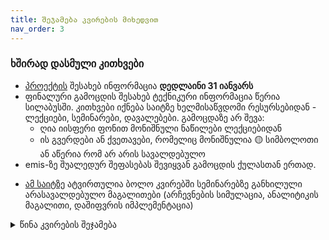 ```yaml
---
title: შეჯამება კვირების მიხედვით
nav_order: 3
---
```




### ხშირად დასმული კითხვები
- [პროექტის](/info/project) შესახებ ინფორმაცია **დედლაინი 31 იანვარს**
- ფინალური გამოცდის შესახებ ტექნიკური ინფორმაცია წერია სილაბუსში. კითხვები იქნება საიტზე ხელმისაწვდომი რესურსებიდან - ლექციები, სემინარები, დავალებები. გამოცდაზე არ შევა:
	- ღია იისფერი ფონით მონიშნული ნაწილები ლექციებიდან 
	- ის გვერდები ან ქვეთავები, რომელიც მონიშნულია 🟡 სიმბოლოთი ან აწერია რომ არ არის სავალდებულო
- emis-ზე შუალედურ შეფასებას შევიყვან გამოცდის ქულასთან ერთად.

+ [ამ საიტზე](https://freeuni-digital-technologies.github.io/application_examples/) ატვირთულია ბოლო კვირებში სემინარებზე განხილული არასავალდებულო მაგალითები (არჩევნების სიმულაცია, ანალიტიკის მაგალითი, დაშიფვრის იმპლემენტაცია)


<details markdown="1">

<summary>წინა კვირების შეჯამება</summary>

### 1. 27 სექტემბერი
- გაეცანი [საგნის შესახებ ინფორმაციას](/about)
- შემოუერთდი კურსს [კლასრუმზე](https://classroom.google.com/c/Mzk5NzYzODYyMjQz?cjc=be2trvz) (კოდი თუ მოგთხოვა, **be2trvz**). დარწმუნდი, რომ @freeuni.edu.ge ექაუნთით, სხვა შემთხვევაში გამოგზავნილი დავალებები არ შესწორდება. ცალკე მეილებს არ ვაგზავნი, კლასრუმიდან მოდის ნოთიფიკაციები ამიტომ თუ დააგვიანე კლასრუმზე შემოსვლა, არაფერი გამოგიტოვებია
- [სემინარი](/classwork/01_karel_intro)
- [დავალება](/homework/01_hw1_karel1)

### 2. 4 ოქტომბერი
- **შემდეგი ორი შეხვედრა იქნება დისტანციურად**
- [ლექცია](/lectures/02_introduction_to_programming) - შესავალი პროგრამირებაში. პროგრამირების სტრუქტურები, პრინციპები და ფიქრის პროცესი
- [სემინარი](/classwork/02_karel_structures) - პროგრამირების სტრუქტურები
- [დავალება](/homework/02_hw2_karel2)


### 3. 11 ოქტომბერი (დისტანციურად)
- [ლექცია](/lectures/03_computers) - კომპიუტერის მუშაობის პრინციპები და ნაწილები
- [სემინარი](/classwork/03_karel_exercises) - კარელის სავარჯიშოები: კედლის შევსება, ღობეებზე გადახტომა 
- [ბონუს პრეზენტაციის](/info/bonus) შესახებ ინფორმაცია (ამ კვირის თემების ვარიანტები მოცემულია ლექციაში)
- [დავალება](/homework/03_hw3_karel3)


### 4. 18 ოქტომბერი (დისტანციურად)
- [ლექცია](/lectures/04_bits_bytes) - ინფორმაციის ენკოდირება ბაიტებში
- [სემინარი](/classwork/04_karel_exercises) - კარელის სავარჯიშოები: მიმატება, სამყაროს შემოვლა
- წინა კვირის სემინარში დავამატე Random Hurdle-ის ამოხსნა
- დამატებით: [კარელის რთული სავარჯიშოები](/classwork/04b_karel_advanced_exercises). ამ სავარჯიშოების გარჩევა შეგიძლიათ დამოუკიდებლად. საკმარისი მსურველების შემთხვევაში კვირის განმავლობაში დაინიშნება საკონსულტაციო საათი.
- [დავალება](/homework/04_hw4_karel4)
- წინა კვირის მასალაში დავამატე [რჩევები ლეპტოპის არჩევისთვის](/lectures/03b_choosing_specs)


#### პირველი ქვიზის FAQ
- 9 ქულა
- ტესტური 1 და 2 ქულიანი კითხვები სემინარების და დავალებების ამოცანებიდან
- მინიმალური ზღვარი არ არის
- გადაბარება არ იქნება
- მაქსიმალური ქულის აღება მარტივი არ არის, 5-7 ქულა 9-დან არის ძალიან კარგი შედეგი
- გაცდენის ან ქულის მომატების სურვილის შემთხვევაში შეგიძლიათ გააკეთოთ ბონუს დავალებები
- შედის მხოლოდ კარელის მასალა


### 5. 25 ოქტომბერი (კამპუსში)
- [ლექცია](/lectures/05_internet) - ინტერნეტი
- [სემინარი](/classwork/05_html_css_intro) - html და css შესავალი. ამ კვირას გააკეთეთ ხანის აკადემიის სავარჯიშოები
- ბონუს დავალების დაწყება შეგიძლიათ ნებისმიერ კვირას, მაგრამ დაიცავით ეს დედლაინები
	+ ორშაბათობით სემინარის ბოლოს (ან შემდეგ) 10 წუთი იქნება დრო გამოყოფილი ბონუს საკითხების შესათანხმებლად
	+ ოთხშაბათ 20:00-მდე გექნებათ მონახაზის გამოგზავნის დრო, მონახაზზე ხუთშაბათ შუადღემდე დაგიწერთ შენიშვნებს/კომენტარებს, რომლის გათვალისწინებითაც იმავე დოკუმენტში უნდა დაამატოთ ტექსტი
	+ ტექსტის დასრულების დედლაინი იქნება ხოლმე ორშაბათს 15:00-მდე


### 6. 1 ნოემბერი
**ამ კვირის რესურსები (და დავალება) აიტვირთება ოთხშაბათს**
- ლექცია - [ვები](/lectures/06_web)
- სემინარი
	+ [html/css - ბმულები და box model](/classwork/06_html2_website). თუ სემინარი გააცდინეთ ან გინდათ მეტი ახსნები კონკრეტულ საკითხზე, მიმართეთ [ხანის აკადემიას](https://ka.khanacademy.org/computing/computer-programming/html-css), w3school-ს ან google-ს.
	+ js: ცვლადები, ფუნქციების არგუმენტები - მაგალითები კარელში (მომავალ კვირას დავასრულებთ და კოდს ავტვირთავ ერთიანად)
- დავალება 5 დამატებულია კლასრუმზე და [ვების დავალებებში](/homework/web_hws). დავალების გაკეთებისთვის აუცილებელი არაა სემინარის გარჩევა და ხანის აკადემიის ვიდეოების ნახვა, საკმარისი მინიშნებებია რომ დამოუკიდებლად გაუყვეთ და რაც დაგაინტერესებთ მერე იმაზე მოიძიეთ ახსნა.
- [პირველი ქვიზის კითხვები](/info/quiz1)


### 7. 8 ნოემბერი
ჯავასკრიპტი
- [ცვლადები, ფუნქციები](/classwork/07_javascript_karel) (მაგალითები კარელში)
- [DOM javascript](/classwork/07b_DOM_intro) შესავალი



### 8. 15 ნოემბერი
- ლექცია - [პროგრამირების ენები](/lectures/08_programming_languages)
- სემინარი 
	+ ობიექტები ჯავასკრიპტში
	+ [task list აპლიკაცია](/classwork/08_task_list_app)

### 9. 22 ნოემბერი
- საიტის გამოქვეყნება [github pages](/lectures/09_git_github) მეშვეობით. ამ ეტაპზე ძალიან მოკლე ინსტრუქციაა, თუ ვერ მიყევით მომავალ კვირას დაელოდეთ და სურათებით შევავსებ.
- [სოციალური მედიის აპლიკაცია ნაწილი 1](/classwork/09_social_media_app1) 
- სიები. ჯავასკრიპტის შეჯამება.
- სასარგებლო [რესურსები](/info/bonus_topics) ბონუს თემის ასარჩევად
- [დავალება 6](https://freeuni-digital-technologies.github.io/webHwInterface/hw6/hw6.zip) - html/css/js. 
	დავალების გადმოწერის შემდეგ **გააკეთეთ unzip** და გახსენით (right click > open with) index.html **firefox** ან **chrome** ბრაუზერში. 



### 10. 29 ნოემბერი
- ლექცია - [სერვერები, api](/lectures/10_servers_api). დასაწყისში შეგიძლიათ ნახოთ ლექციის ვიდეო ჩანაწერი
- სემინარი - [ჯავასკრიპტის advanced ფუნქციები](/classwork/10_advanced_functions)

### 11. 6 დეკემბერი
- ლექცია - [მონაცემთა ბაზები](/lectures/11_db)
- სემინარი - [არჩევნების იმპლემენტაცია](https://freeuni-digital-technologies.github.io/application_examples/)
- სერვერის მაგალითის დასრულება - აპლიკაცია და ინსტრუქცია [ატვირთულია github-ზე](https://github.com/freeuni-digital-technologies/application_examples/tree/main/flask_example) (კურსის სავალდებულო მასალაში არ შედის)

### 12. 13 დეკემბერი
- ლექცია - (არასავალდებულო) პროგრამების შექმნის პროცესი
- სემინარი - (არასავალდებულო) ჯავასკრიპტის ბიბლიოთეკები, ხატვა და ანიმაცია
- დავალება 7 - html/css/js 

<!-- 
#### მნიშვნელოვანი ინფორმაცია:
- **მეორე ქვიზი** ორშაბათი, 20 დეკემბერი 18:30-19:00
	+ სემინარი დასრულდება ადრე
	+ 9 ქულა, ნახევარი საათი, ტესტური კითხვები
	+ კითხვები იქნება მე-5, მე-6, მე-7 დავალებებიდან (სემინარებიდან არა) -->


### 13. 20 დეკემბერი
- ლექცია - [cookies, trackers, data protection](/lectures/13_cookies_trackers_privacy). 
- სემინარი - [ანალიტიკის მარტივი მაგალითი](https://freeuni-digital-technologies.github.io/application_examples/)
	<!-- + ლექციის შემდეგ შეგიძლიათ მოხვიდეთ ამ კვირის ბონუს თემის შესათანხმებლად -->
- მეორე ქვიზი
<!-- 	+ დღეს, 20 დეკემბერს 21:30-ზე იქნება ონლაინ შეხვედრა [კლასრუმის meet](https://meet.google.com/shn-azkt-azx)-ზე სადაც ქვიზის საკითხები შეგვიძლია განვიხილოთ. მეილზე ამასთან დაკავშირებით კომუნიკაცია არ მექნება.  -->

- დავალება 8 - html/css/js

### 14. 27 დეკემბერი
- ლექცია - ციფრული reset (არასავალდებულო)
- სემინარი - [ალგორითმები](/classwork/14_algorithms)
- სემინარის შემდეგ აუდიტორიაში იქნება დისკუსია წინასწარ გაზიარებულ თემაზე.


### 15. 10 იანვარი
- ლექცია - [დაშიფვრა. ციფრული უსაფრთხოება](/lectures/15_security.md)
- სემინარი - [დაშიფვრის იმპლემენტაცია](https://freeuni-digital-technologies.github.io/application_examples/)
- ამ კვირას გირჩევთ პროექტზე მუშაობის დაწყებას.



### 16. 17 იანვარი

- ლექცია - [ხელოვნური ინტელექტი. მანქანური სწავლება](https://freeuni-digital-technologies.github.io/21s/lectures/13_ai.html) (არასავალდებულო)


</details>







<!-- 

TODO
- ბრაუზერის ფუნქციები
frontend, backend, cloud
- ლექცია - სერვერები და მონაცემთა ბაზები
- აპლიკაციის . სერვერთან დაკავშირება

- ლექცია - პროგრამების შექმნის პროცესი

სემინარები
- აპლიკაციის დაკავშირება backend-თან. API-ს გამოყენება
	


### 13. 20 დეკემბერი
- ლექცია - ციფრული უსაფრთხოება
- სემინარი - ჩატისთვის დაშიფვრის დამატება
- დავალება 8 - html/css/js

, ციფრული უსაფრთხოება

. დაშიფვრის დამატება ჩატისთვის
-->
